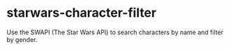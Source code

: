 # starwars-character-filter
Use the SWAPI (The Star Wars API) to search characters by name and filter by gender.

